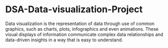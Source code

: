 # DSA-Data-visualization-Project
Data visualization is the representation of data through use of common graphics, such as charts, plots, infographics and even animations. These visual displays of information communicate complex data relationships and data-driven insights in a way that is easy to understand.
